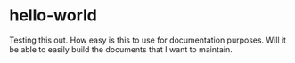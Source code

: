 # hello-world
Testing this out.
How easy is this to use for documentation purposes.
Will it be able to easily build the documents that I want to maintain.
